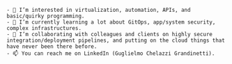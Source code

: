 ```- 👋 Hi! My Knowledge Lab colleagues, friends and fellow geeks call me Willie.
- 👀 I’m interested in virtualization, automation, APIs, and basic/quirky programming.
- 🌱 I’m currently learning a lot about GitOps, app/system security, complex infrastructures. 
- 💞️ I’m collaborating with colleagues and clients on highly secure integration/deployment pipelines, and putting on the cloud things that have never been there before. 
- 📫 You can reach me on LinkedIn (Guglielmo Chelazzi Grandinetti).
```
<!---
gchelazzi-klab/gchelazzi-klab is a ✨ special ✨ repository because its `README.md` (this file) appears on your GitHub profile.
You can click the Preview link to take a look at your changes.
--->
